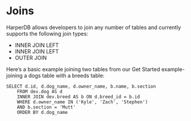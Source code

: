 # Joins

HarperDB allows developers to join any  number of tables and currently supports the following join types:

* INNER JOIN LEFT 
* INNER JOIN LEFT 
* OUTER JOIN


Here’s a basic example joining two tables from our Get Started example- joining a dogs table with a breeds table:



```
SELECT d.id, d.dog_name, d.owner_name, b.name, b.section
    FROM dev.dog AS d
    INNER JOIN dev.breed AS b ON d.breed_id = b.id
    WHERE d.owner_name IN ('Kyle', 'Zach', 'Stephen')
    AND b.section = 'Mutt'
    ORDER BY d.dog_name
```
